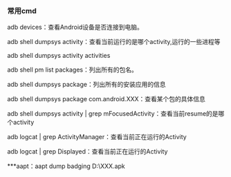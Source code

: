 ### 常用cmd
adb devices：查看Android设备是否连接到电脑。

adb shell dumpsys activity：查看当前运行的是哪个activity,运行的一些进程等

adb shell dumpsys activity activities

adb shell pm list packages：列出所有的包名。

adb shell dumpsys package：列出所有的安装应用的信息

adb shell dumpsys package com.android.XXX：查看某个包的具体信息

adb shell dumpsys activity | grep mFocusedActivity：查看当前resume的是哪个activity

adb logcat | grep ActivityManager：查看当前正在运行的Activity

adb logcat | grep Displayed：查看当前正在运行的Activity

***aapt：aapt dump badging D:\XXX.apk